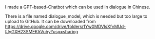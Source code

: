 I made a GPT-based-Chatbot which can be used in dialogue in Chinese.

There is a file named dialogue_model, which is needed but too large to upload to GitHub. It can be downloaded from https://drive.google.com/drive/folders/1Yw0MDVlsXfvMUd-fJyGXH23SMEK5Vuhy?usp=sharing
